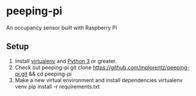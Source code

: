 peeping-pi
==========

An occupancy sensor built with Raspberry Pi

## Setup

1. Install [virtualenv](https://virtualenv.pypa.io/en/latest/virtualenv.html#installation) and [Python 3](https://www.python.org/downloads/) or greater.
2. Check out peeping-pi 
    git clone https://github.com/mplorentz/peeping-pi.git && cd peeping-pi
3. Make a new virtual environment and install dependencies
    virtualenv venv
    pip install -r requirements.txt
